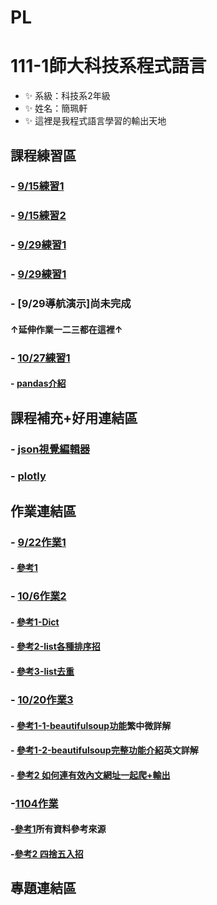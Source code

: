 # PL
# 111-1師大科技系程式語言
- ✨ 系級：科技系2年級
- ✨ 姓名：簡珮軒
- ✨ 這裡是我程式語言學習的輸出天地
## 課程練習區
### - [9/15練習1](https://github.com/cpeggy/PL/blob/main/Python01.ipynb)
### - [9/15練習2](https://github.com/cpeggy/PL/blob/main/Python02.ipynb)
### - [9/29練習1](https://github.com/cpeggy/PL/blob/main/Practice4.ipynb)
### - [9/29練習1](https://github.com/cpeggy/PL/blob/main/Practice4.ipynb)
### - [9/29導航演示]尚未完成 
#### ↑延伸作業一二三都在這裡↑
### - [10/27練習1](https://github.com/cpeggy/PL/blob/main/practice1027.ipynb)
#### - [pandas介紹](https://medium.com/seaniap/pandas%E5%9F%BA%E7%A4%8E%E4%BB%8B%E7%B4%B9-%E9%80%B2%E5%85%A5%E8%B3%87%E6%96%99%E7%A7%91%E5%AD%B8%E7%9A%84%E9%A0%98%E5%9F%9F-be9894b3548)
## 課程補充+好用連結區
### - [json視覺編輯器](https://jsoncrack.com/editor)
### - [plotly](https://plotly.com/python/)
##   作業連結區
### - [9/22作業1](https://github.com/cpeggy/PL/blob/main/Homework1/Practice3.ipynb)
#### - [參考1](https://ithelp.ithome.com.tw/articles/10186540)
### - [10/6作業2](https://github.com/cpeggy/PL/blob/main/Homework2/practice10162-formarkdown.ipynb)
#### - [參考1-Dict](https://medium.com/ccclub/ccclub-python-for-beginners-tutorial-533b8d8d96f3)
#### - [參考2-list各種排序招](https://officeguide.cc/python-sort-sorted-tutorial-examples/)
#### - [參考3-list去重](https://officeguide.cc/python-sort-sorted-tutorial-examples/)
### - [10/20作業3](https://github.com/cpeggy/PL/blob/main/practice1020.ipynb)
#### - [參考1-1-beautifulsoup功能](https://ithelp.ithome.com.tw/articles/10196817)繁中微詳解
#### - [參考1-2-beautifulsoup完整功能介紹](https://www.crummy.com/software/BeautifulSoup/bs4/doc/)英文詳解
#### - [參考2 如何連有效內文網址一起爬+輸出](https://minkuanchen.medium.com/python%E7%88%AC%E8%9F%B2-%E7%88%AC%E5%8F%96ptt%E6%A8%99%E9%A1%8C%E5%8F%8A%E9%80%A3%E7%B5%90-a9ba8131cf94)
### -[1104作業]()
#### -[參考1]()所有資料參考來源
#### -[參考2 四捨五入招](https://www.dotblogs.com.tw/YiruAtStudio/2021/03/13/153157)
## 專題連結區
